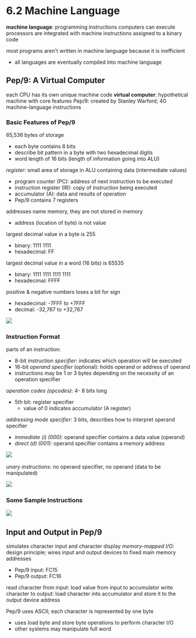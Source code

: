 # 6.2 Machine Language
**machine language**: programming instructions computers can execute
processors are integrated with machine instructions assigned to a binary code

most programs aren't written in machine language because it is inefficient 
- all languages are eventually compiled into machine language

## Pep/9: A Virtual Computer
each CPU has its own unique machine code
**virtual computer**: hypothetical machine with core features
Pep/9: created by Stanley Warford; 40 machine-language instructions

### Basic Features of Pep/9
65,536 bytes of storage
- each byte contains 8 bits
- describe bit pattern in a byte with two hexadecimal digits
- word length of 16 bits (length of information going into ALU)

_register_: small area of storage in ALU containing data (intermediate values)
- program counter (PC): address of next instruction to be executed
- instruction register (IR): copy of instruction being executed
- accumulator (A): data and results of operation
- Pep/9 contains 7 registers 

addresses name memory, they are not stored in memory
- address (location of byte) is not value

largest decimal value in a byte is 255 
- binary: 1111 1111 
- hexadecimal: FF

largest decimal value in a word (16 bits) is 65535
- binary: 1111 1111 1111 1111
- hexadecimal: FFFF

positive & negative numbers loses a bit for sign
- hexadecimal: -7FFF to +7FFF
- decimal: -32,767 to +32,767

![](..\..\.pastes\2021-06-30-19-09-29.png)

### Instruction Format
parts of an instruction:
- 8-bit  _instruction specifier_: indicates which operation will be executed
- 16-bit  _operand specifier_ (optional): holds operand or address of operand
- instructions may be 1 or 3 bytes depending on the necessity of an operation specifier

_operation codes (opcodes)_: 4- 8 bits long
- 5th bit: register specifier
  - value of 0 indicates accumulator (A register)

_addressing mode specifier_: 3 bits, describes how to interpret operand specifier
- _immediate (i) (000)_: operand specifier contains a data value (operand)
- _direct (d) (001)_: operand specifier contains a memory address

![](..\..\.pastes\2021-06-30-19-26-39.png)

_unary instructions_: no operand specifier, no operand (data to be manipulated)

![](..\..\.pastes\2021-06-30-19-27-23.png)

### Some Sample Instructions

![](..\..\.pastes\2021-06-30-19-32-39.png)

## Input and Output in Pep/9
simulates character input and character display
_memory-mapped I/O_: design principle; wires input and output devices to fixed main memory addresses
- Pep/9 input: FC15
- Pep/9 output: FC16

read character from input: load value from input to accumulator
write character to output: load character into accumulator and store it to the output device address

Pep/9 uses ASCII; each character is represented by one byte
- uses load byte and store byte operations to perform character I/O
- other systems may manipulate full word